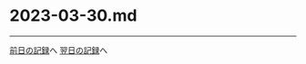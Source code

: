 # 2023-03-30.md


---
[前日の記録](https://github.com/yuasys/chatty-journal/blob/main/2023/03/2023-03-29.md)へ [翌日の記録](https://github.com/yuasys/chatty-journal/blob/main/2023/03/2023-03-31.md)へ

